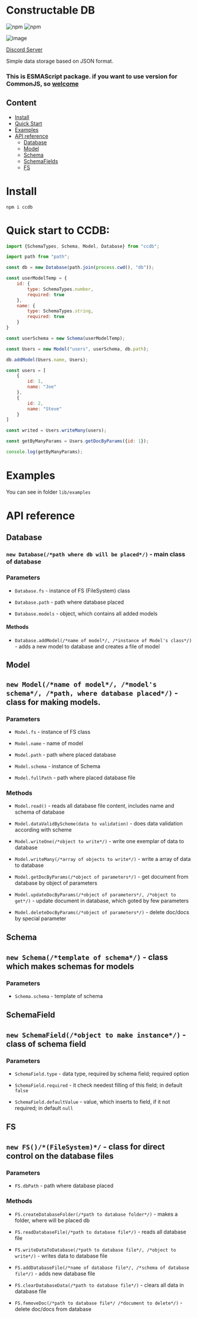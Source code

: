 # Constructable DB

![npm](https://img.shields.io/npm/v/ccdb)
![npm](https://img.shields.io/npm/dt/ccdb)

![image](static/ccdb_logo_minified.png)

[Discord Server](https://discord.gg/5hqUtn7Z)

Simple data storage based on JSON format.

### This is ESMAScript package. if you want to use version for CommonJS, so [welcome](https://github.com/denkisil/ccdb-commonjs)

## Content
- [Install](#install)
- [Quick Start](#quick-start-to-ccdb)
- [Examples](#examples)
- [API reference](#api-reference)
  - [Database](#database)
  - [Model](#model)
  - [Schema](#schema)
  - [SchemaFields](#schemafield)
  - [FS](#fs)

# Install
```
npm i ccdb
```

# Quick start to CCDB:
```js 
import {SchemaTypes, Schema, Model, Database} from "ccdb";

import path from "path";

const db = new Database(path.join(process.cwd(), "db"));

const userModelTemp = {
	id: {
		type: SchemaTypes.number,
		required: true
	},
	name: {
		type: SchemaTypes.string,
		required: true
	}
}

const userSchema = new Schema(userModelTemp);

const Users = new Model("users", userSchema, db.path);

db.addModel(Users.name, Users);

const users = [
	{
		id: 1,
		name: "Joe"
	},
	{
		id: 2,
		name: "Steve"
	}
]

const writed = Users.writeMany(users);

const getByManyParams = Users.getDocByParams({id: 1});

console.log(getByManyParams);

```

# Examples

You can see in folder `lib/examples`

# API reference

## Database

### `new Database(/*path where db will be placed*/)` - main class of database

### Parameters
- `Database.fs` - instance of FS (FileSystem) class

- `Database.path` - path where database placed

- `Database.models` - object, which contains all added models

#### Methods
- `Database.addModel(/*name of model*/, /*instance of Model's class*/)` - adds a new model to database and creates a file of model

## Model

## `new Model(/*name of model*/, /*model's schema*/, /*path, where database placed*/)` - class for making models.

### Parameters
- `Model.fs` - instance of FS class

- `Model.name` - name of model

- `Model.path` - path where placed database

- `Model.schema` - instance of Schema

- `Model.fullPath` - path where placed database file

### Methods

- `Model.read()` - reads all database file content, includes name and schema of database

- `Model.dataValidByScheme(data to validation)` - does data validation according with scheme

- `Model.writeOne(/*object to write*/)` - write one exemplar of data to database

- `Model.writeMany(/*array of objects to write*/)` - write a array of data to database

- `Model.getDocByParams(/*object of parameters*/)` - get document from database by object of parameters

- `Model.updateDocByParams(/*object of parameters*/, /*object to get*/)` - update document in database, which goted by few parameters

- `Model.deleteDocByParams(/*object of parameters*/)` - delete doc/docs by special parameter

## Schema

## `new Schema(/*template of schema*/)` - class which makes schemas for models

### Parameters

- `Schema.schema` - template of schema

## SchemaField

## `new SchemaField(/*object to make instance*/)` - class of schema field

### Parameters

- `SchemaField.type` - data type, required by schema field; required option

- `SchemaField.required` - it check needest filling of this field; in default `false`
 
- `SchemaField.defaultValue` - value, which inserts to field, if it not required; in default `null`

## FS

## `new FS()/*(FileSystem)*/` - class for direct control on the database files

### Parameters

- `FS.dbPath` - path where database placed

### Methods

- `FS.createDatabaseFolder(/*path to database folder*/)` - makes a folder, where will be placed db

- `FS.readDatabaseFile(/*path to database file*/)` - reads all database file

- `FS.writeDataToDatabase(/*path to database file*/, /*object to write*/)` - writes data to database file

- `FS.addDatabaseFile(/*name of database file*/, /*schema of database file*/)` - adds new database file

- `FS.clearDatabaseData(/*path to database file*/)` - clears all data in database file
- `FS.femoveDoc(/*path to database file*/ /*document to delete*/)` - delete doc/docs from database
